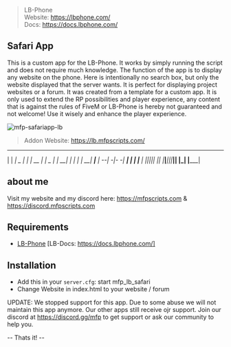 >LB-Phone                                                                                                                                          
>Website: https://lbphone.com/                                                                                                                     
>Docs: https://docs.lbphone.com/                                                                                                                
## Safari App

This is a custom app for the LB-Phone. It works by simply running the script and does not require much knowledge. The function of the app is to display any website on the phone. Here is intentionally no search box, but only the website displayed that the server wants. It is perfect for displaying project websites or a forum. It was created from a template for a custom app. It is only used to extend the RP possibilities and player experience, any content that is against the rules of FiveM or LB-Phone is hereby not guaranteed and not welcome! Use it wisely and enhance the player experience.

![mfp-safariapp-lb](https://github.com/maxifaxipaxi-new/mfp_lb-safari/assets/115405418/b55ecef1-a42e-4e91-adbd-c3f08e9f4845)

> Addon Website: https://lb.mfpscripts.com/


_____ _____ _____ _____ _____ _____ _____ _____ _____ _____ 
|     |   __|  _  |   __|     | __  |     |  _  |_   _|   __|
| | | |   __|   __|__   |   --|    -|-   -|   __| | | |__   |
|_|_|_|__|  |__|  |_____|_____|__|__|_____|__|    |_| |_____|
                                                              
## about me
Visit my website and my discord here:
https://mfpscripts.com & https://discord.mfpscripts.com

## Requirements
- [LB-Phone](https://lbphone.com) [LB-Docs: https://docs.lbphone.com/]

## Installation
- Add this in your `server.cfg`: start mfp_lb_safari
- Change Website in index.html to your website / forum

UPDATE: We stopped support for this app. Due to some abuse we will not maintain this app anymore. Our other apps still receive ojr support. Join our discord at https://discord.gg/mfp to get support or ask our community to help you.

-- Thats it! --

